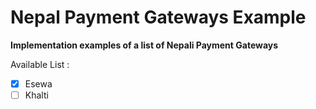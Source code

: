 # Nepal Payment Gateways Example

**Implementation examples of a list of Nepali Payment Gateways**

Available List :

- [x] Esewa
- [ ] Khalti
